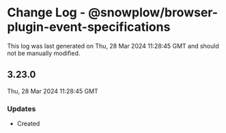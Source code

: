 # Change Log - @snowplow/browser-plugin-event-specifications

This log was last generated on Thu, 28 Mar 2024 11:28:45 GMT and should not be manually modified.

## 3.23.0
Thu, 28 Mar 2024 11:28:45 GMT

### Updates

- Created

